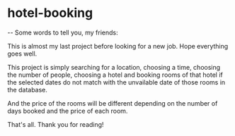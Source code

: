# hotel-booking

-- Some words to tell you, my friends:

This is almost my last project before looking for a new job. Hope everything goes well.

This project is simply searching for a location, choosing a time, choosing the number of people, choosing a hotel and booking rooms of that hotel if the selected dates do not match with the unvailable date of those rooms in the database.

And the price of the rooms will be different depending on the number of days booked and the price of each room.

That's all. Thank you for reading!
